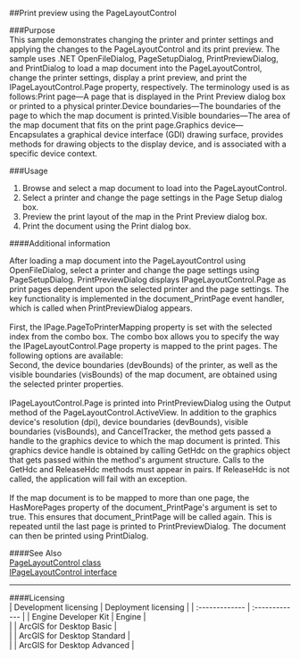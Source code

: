 ##Print preview using the PageLayoutControl

###Purpose  
This sample demonstrates changing the printer and printer settings and applying the changes to the PageLayoutControl and its print preview. The sample uses .NET OpenFileDialog, PageSetupDialog, PrintPreviewDialog, and PrintDialog to load a map document into the PageLayoutControl, change the printer settings, display a print preview, and print the IPageLayoutControl.Page property, respectively. The terminology used is as follows:Print page—A page that is displayed in the Print Preview dialog box or printed to a physical printer.Device boundaries—The boundaries of the page to which the map document is printed.Visible boundaries—The area of the map document that fits on the print page.Graphics device—Encapsulates a graphical device interface (GDI) drawing surface, provides methods for drawing objects to the display device, and is associated with a specific device context.   


###Usage
1. Browse and select a map document to load into the PageLayoutControl.   
1. Select a printer and change the page settings in the Page Setup dialog box.   
1. Preview the print layout of the map in the Print Preview dialog box.   
1. Print the document using the Print dialog box.   





####Additional information  
<div xmlns="http://www.w3.org/1999/xhtml" xmlns:my="http://schemas.microsoft.com/office/infopath/2003/myXSD/2006-02-10T23:25:53">After loading a map document into the PageLayoutControl using OpenFileDialog, select a printer and change the page settings using PageSetupDialog. PrintPreviewDialog displays IPageLayoutControl.Page as print pages dependent upon the selected printer and the page settings. The key functionality is implemented in the document_PrintPage event handler, which is called when PrintPreviewDialog appears.</div>  
<div xmlns="http://www.w3.org/1999/xhtml" xmlns:my="http://schemas.microsoft.com/office/infopath/2003/myXSD/2006-02-10T23:25:53"> </div>  
<div xmlns="http://www.w3.org/1999/xhtml" xmlns:my="http://schemas.microsoft.com/office/infopath/2003/myXSD/2006-02-10T23:25:53">First, the IPage.PageToPrinterMapping property is set with the selected index from the combo box. The combo box allows you to specify the way the IPageLayoutControl.Page property is mapped to the print pages. The following options are available:</div>  
<div xmlns="http://www.w3.org/1999/xhtml" xmlns:my="http://schemas.microsoft.com/office/infopath/2003/myXSD/2006-02-10T23:25:53">Second, the device boundaries (devBounds) of the printer, as well as the visible boundaries (visBounds) of the map document, are obtained using the selected printer properties.</div>  
<div xmlns="http://www.w3.org/1999/xhtml" xmlns:my="http://schemas.microsoft.com/office/infopath/2003/myXSD/2006-02-10T23:25:53"> </div>  
<div xmlns="http://www.w3.org/1999/xhtml" xmlns:my="http://schemas.microsoft.com/office/infopath/2003/myXSD/2006-02-10T23:25:53">IPageLayoutControl.Page is printed into PrintPreviewDialog using the Output method of the PageLayoutControl.ActiveView. In addition to the graphics device's resolution (dpi), device boundaries (devBounds), visible boundaries (visBounds), and CancelTracker, the method gets passed a handle to the graphics device to which the map document is printed. This graphics device handle is obtained by calling GetHdc on the graphics object that gets passed within the method's argument structure. Calls to the GetHdc and ReleaseHdc methods must appear in pairs. If ReleaseHdc is not called, the application will fail with an exception.</div>  
<div xmlns="http://www.w3.org/1999/xhtml" xmlns:my="http://schemas.microsoft.com/office/infopath/2003/myXSD/2006-02-10T23:25:53"> </div>  
<div xmlns="http://www.w3.org/1999/xhtml" xmlns:my="http://schemas.microsoft.com/office/infopath/2003/myXSD/2006-02-10T23:25:53">If the map document is to be mapped to more than one page, the HasMorePages property of the document_PrintPage's argument is set to true. This ensures that document_PrintPage will be called again. This is repeated until the last page is printed to PrintPreviewDialog. The document can then be printed using PrintDialog.</div>  


####See Also  
[PageLayoutControl class](http://desktopdev.arcgis.com/search/?q=PageLayoutControl%20class&p=0&language=en&product=arcobjects-sdk-dotnet&version=&n=15&collection=help)  
[IPageLayoutControl interface](http://desktopdev.arcgis.com/search/?q=IPageLayoutControl%20interface&p=0&language=en&product=arcobjects-sdk-dotnet&version=&n=15&collection=help)  


---------------------------------

####Licensing  
| Development licensing | Deployment licensing | 
| :------------- | :------------- | 
| Engine Developer Kit | Engine |  
|  | ArcGIS for Desktop Basic |  
|  | ArcGIS for Desktop Standard |  
|  | ArcGIS for Desktop Advanced |  


